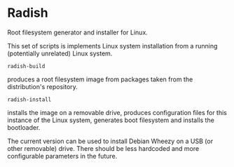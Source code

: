 Radish
======

Root filesystem generator and installer for Linux.

This set of scripts is implements Linux system installation from a running (potentially unrelated) Linux system.

    radish-build

produces a root filesystem image from packages taken from the distribution's repository.

    radish-install

installs the image on a removable drive, produces configuration files for this instance of the Linux system, generates boot filesystem and installs the bootloader.

The current version can be used to install Debian Wheezy on a USB (or other removable) drive. There should be less hardcoded and more configurable parameters in the future.
